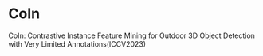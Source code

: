 # CoIn
CoIn: Contrastive Instance Feature Mining for Outdoor 3D Object Detection with Very Limited Annotations(ICCV2023)
